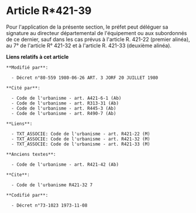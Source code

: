 # Article R*421-39

Pour l'application de la présente section, le préfet peut déléguer sa signature au directeur départemental de l'équipement ou
aux subordonnés de ce dernier, sauf dans les cas prévus à l'article R. 421-22 (premier alinéa), au 7° de l'article R° 421-32
et à l'article R. 421-33 (deuxième alinéa).

**Liens relatifs à cet article**

	**Modifié par**:

	  - Décret n°80-559 1980-06-26 ART. 3 JORF 20 JUILLET 1980

	**Cité par**:

	  - Code de l'urbanisme - art. A421-6-1 (Ab)
	  - Code de l'urbanisme - art. R313-31 (Ab)
	  - Code de l'urbanisme - art. R445-3 (Ab)
	  - Code de l'urbanisme - art. R490-7 (Ab)

	**Liens**:

	  - TXT_ASSOCIE: Code de l'urbanisme - art. R421-22 (M)
	  - TXT_ASSOCIE: Code de l'urbanisme - art. R421-32 (M)
	  - TXT_ASSOCIE: Code de l'urbanisme - art. R421-33 (M)

	**Anciens textes**:

	  - Code de l'urbanisme - art. R421-42 (Ab)

	**Cite**:

	  - Code de l'urbanisme R421-32 7

	**Codifié par**:

	  - Décret n°73-1023 1973-11-08
